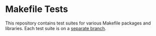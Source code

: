 # Makefile Tests

This repository contains test suites for various Makefile packages and
libraries. Each test suite is on a [separate
branch](https://github.com/make-files/test/branches).
